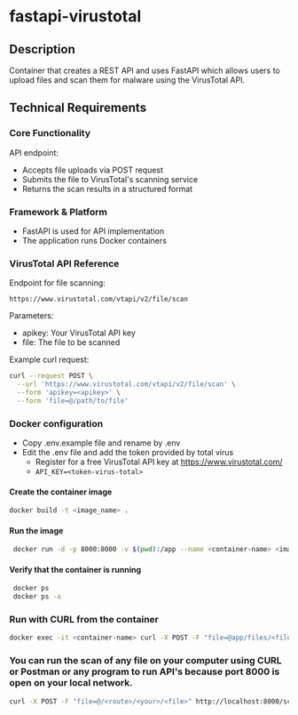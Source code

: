 # fastapi-virustotal

## Description 
Container that creates a REST API and uses FastAPI which allows users to upload files and scan them for malware using the VirusTotal API.

## Technical Requirements

### Core Functionality
API endpoint:
- Accepts file uploads via POST request
- Submits the file to VirusTotal's scanning service
- Returns the scan results in a structured format

### Framework & Platform
- FastAPI is used for API implementation
- The application runs Docker containers

### VirusTotal API Reference
Endpoint for file scanning:
```
https://www.virustotal.com/vtapi/v2/file/scan
```

Parameters:
- apikey: Your VirusTotal API key
- file: The file to be scanned

Example curl request:
```bash
curl --request POST \
  --url 'https://www.virustotal.com/vtapi/v2/file/scan' \
  --form 'apikey=<apikey>' \
  --form 'file=@/path/to/file'
```
### Docker configuration

- Copy .env.example file and rename by .env
- Edit the .env file and add the token provided by total virus
  - Register for a free VirusTotal API key at https://www.virustotal.com/
  - ``` API_KEY=<token-virus-total> ```
  

   
#### Create the container image

```bash
docker build -t <image_name> .
```
#### Run the image

```bash
 docker run -d -p 8000:8000 -v $(pwd):/app --name <container-name> <image-name>
```

#### Verify that the container is running

```bash
 docker ps
 docker ps -a
```

### Run with CURL from the container 
```bash
docker exec -it <container-name> curl -X POST -F "file=@app/files/<filename>" http://localhost:8000/scan-file
```
### You can run the scan of any file on your computer using CURL or Postman or any program to run API's because port 8000 is open on your local network.
```bash
curl -X POST -F "file=@/<route>/<your>/<file>" http://localhost:8000/scan-file
```









